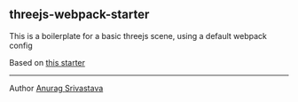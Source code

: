 ## threejs-webpack-starter
This is a boilerplate for a basic threejs scene, using a default webpack config

Based on [this starter](https://github.com/lifenautjoe/webpack-starter-basic)
___
Author [Anurag Srivastava](https://www.envisagecyberart.in)